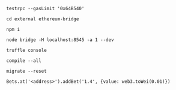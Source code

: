 `testrpc --gasLimit '0x64B540'`

`cd external ethereum-bridge`

`npm i`

`node bridge -H localhost:8545 -a 1 --dev`

`truffle console`

`compile --all`

`migrate --reset`

`Bets.at('<address>').addBet('1.4', {value: web3.toWei(0.01)})`
